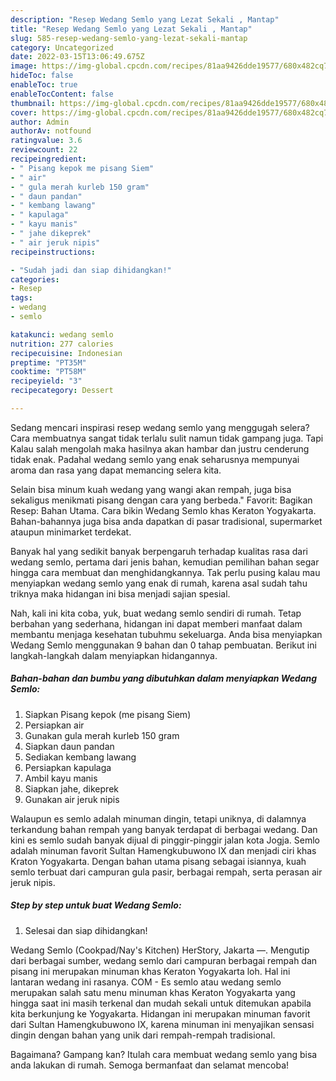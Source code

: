 ```yaml
---
description: "Resep Wedang Semlo yang Lezat Sekali , Mantap"
title: "Resep Wedang Semlo yang Lezat Sekali , Mantap"
slug: 585-resep-wedang-semlo-yang-lezat-sekali-mantap
category: Uncategorized
date: 2022-03-15T13:06:49.675Z
image: https://img-global.cpcdn.com/recipes/81aa9426dde19577/680x482cq70/wedang-semlo-foto-resep-utama.jpg
hideToc: false
enableToc: true
enableTocContent: false
thumbnail: https://img-global.cpcdn.com/recipes/81aa9426dde19577/680x482cq70/wedang-semlo-foto-resep-utama.jpg
cover: https://img-global.cpcdn.com/recipes/81aa9426dde19577/680x482cq70/wedang-semlo-foto-resep-utama.jpg
author: Admin
authorAv: notfound
ratingvalue: 3.6
reviewcount: 22
recipeingredient:
- " Pisang kepok me pisang Siem"
- " air"
- " gula merah kurleb 150 gram"
- " daun pandan"
- " kembang lawang"
- " kapulaga"
- " kayu manis"
- " jahe dikeprek"
- " air jeruk nipis"
recipeinstructions:

- "Sudah jadi dan siap dihidangkan!"
categories:
- Resep
tags:
- wedang
- semlo

katakunci: wedang semlo 
nutrition: 277 calories
recipecuisine: Indonesian
preptime: "PT35M"
cooktime: "PT58M"
recipeyield: "3"
recipecategory: Dessert

---
```



Sedang mencari inspirasi resep wedang semlo yang menggugah selera? Cara membuatnya sangat tidak terlalu sulit namun tidak gampang juga. Tapi Kalau salah mengolah maka hasilnya akan hambar dan justru cenderung tidak enak. Padahal wedang semlo yang enak seharusnya mempunyai aroma dan rasa yang dapat memancing selera kita.


Selain bisa minum kuah wedang yang wangi akan rempah, juga bisa sekaligus menikmati pisang dengan cara yang berbeda.&#34; Favorit: Bagikan Resep: Bahan Utama. Cara bikin Wedang Semlo khas Keraton Yogyakarta. Bahan-bahannya juga bisa anda dapatkan di pasar tradisional, supermarket ataupun minimarket terdekat.

Banyak hal yang sedikit banyak berpengaruh terhadap kualitas rasa dari wedang semlo, pertama dari jenis bahan, kemudian pemilihan bahan segar hingga cara membuat dan menghidangkannya. Tak perlu pusing kalau mau menyiapkan wedang semlo yang enak di rumah, karena asal sudah tahu triknya maka hidangan ini bisa menjadi sajian spesial.


Nah, kali ini kita coba, yuk, buat wedang semlo sendiri di rumah. Tetap berbahan yang sederhana, hidangan ini dapat memberi manfaat dalam membantu menjaga kesehatan tubuhmu sekeluarga. Anda bisa menyiapkan Wedang Semlo menggunakan 9 bahan dan 0 tahap pembuatan. Berikut ini langkah-langkah dalam menyiapkan hidangannya.

<!--inarticleads1-->

##### Bahan-bahan dan bumbu yang dibutuhkan dalam menyiapkan Wedang Semlo:

1. Siapkan  Pisang kepok (me pisang Siem)
1. Persiapkan  air
1. Gunakan  gula merah kurleb 150 gram
1. Siapkan  daun pandan
1. Sediakan  kembang lawang
1. Persiapkan  kapulaga
1. Ambil  kayu manis
1. Siapkan  jahe, dikeprek
1. Gunakan  air jeruk nipis


Walaupun es semlo adalah minuman dingin, tetapi uniknya, di dalamnya terkandung bahan rempah yang banyak terdapat di berbagai wedang. Dan kini es semlo sudah banyak dijual di pinggir-pinggir jalan kota Jogja. Semlo adalah minuman favorit Sultan Hamengkubuwono IX dan menjadi ciri khas Kraton Yogyakarta. Dengan bahan utama pisang sebagai isiannya, kuah semlo terbuat dari campuran gula pasir, berbagai rempah, serta perasan air jeruk nipis. 

<!--inarticleads2-->

##### Step by step untuk buat Wedang Semlo:


1. Selesai dan siap dihidangkan!

Wedang Semlo (Cookpad/Nay&#39;s Kitchen) HerStory, Jakarta —. Mengutip dari berbagai sumber, wedang semlo dari campuran berbagai rempah dan pisang ini merupakan minuman khas Keraton Yogyakarta loh. Hal ini lantaran wedang ini rasanya. COM - Es semlo atau wedang semlo merupakan salah satu menu minuman khas Keraton Yogyakarta yang hingga saat ini masih terkenal dan mudah sekali untuk ditemukan apabila kita berkunjung ke Yogyakarta. Hidangan ini merupakan minuman favorit dari Sultan Hamengkubuwono IX, karena minuman ini menyajikan sensasi dingin dengan bahan yang unik dari rempah-rempah tradisional. 

Bagaimana? Gampang kan? Itulah cara membuat wedang semlo yang bisa anda lakukan di rumah. Semoga bermanfaat dan selamat mencoba!
